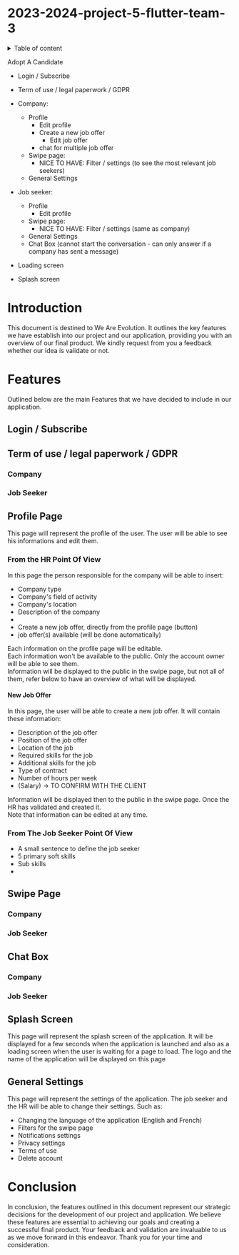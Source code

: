 # 2023-2024-project-5-flutter-team-3

<details>

<summary>Table of content</summary>
<br>

- [2023-2024-project-5-flutter-team-3](#2023-2024-project-5-flutter-team-3)
  - [Introduction](#introduction)
  - [Features](#features)
  - [Login / Subscribe](#login--subscribe)
  - [Term of use / legal paperwork / GDPR](#term-of-use--legal-paperwork--gdpr)
    - [Company](#company)
    - [Job Seeker](#job-seeker)
  - [Profile Page](#profile-page)
    - [Company](#company-1)
    - [Job Seeker](#job-seeker-1)
  - [Swipe Page](#swipe-page)
    - [Company](#company-2)
    - [Job Seeker](#job-seeker-2)
  - [Chat Box](#chat-box)
    - [Company](#company-3)
    - [Job Seeker](#job-seeker-3)
  - [Loading Screen](#loading-screen)
  - [Splash Screen](#splash-screen)
  - [General Settings](#general-settings)

</details>



Adopt A Candidate

- Login / Subscribe
- Term of use / legal paperwork / GDPR

- Company:
  - Profile
    - Edit profile
    - Create a new job offer
      - Edit job offer
    - chat for multiple job offer
  - Swipe page:
    - NICE TO HAVE: Filter / settings (to see the most relevant job seekers)
  - General Settings

- Job seeker:
  - Profile
    - Edit profile
  - Swipe page:
    - NICE TO HAVE: Filter / settings (same as company)
  - General Settings
  - Chat Box (cannot start the conversation - can only answer if a company has sent a message)

- Loading screen

- Splash screen

# Introduction

This document is destined to We Are Evolution. It outlines the key features we have establish into our project and our application, providing you with an overview of our final product. We kindly request from you a feedback whether our idea is validate or not.


# Features

Outlined below are the main Features that we have decided to include in our application.

## Login / Subscribe

## Term of use / legal paperwork / GDPR

### Company

### Job Seeker

## Profile Page

This page will represent the profile of the user. The user will be able to see his informations and edit them.

### From the HR Point Of View

In this page the person responsible for the company will be able to insert:

- Company type
- Company's field of activity
- Company's location
- Description of the company
- 
- Create a new job offer, directly from the profile page (button)
- job offer(s) available (will be done automatically)

Each information on the profile page will be editable. \
Each information won't be available to the public. Only the account owner will be able to see them. \
Information will be displayed to the public in the swipe page, but not all of them, refer below to have an overview of what will be displayed.

#### New Job Offer

In this page, the user will be able to create a new job offer. It will contain these information:

- Description of the job offer
- Position of the job offer
- Location of the job
- Required skills for the job
- Additional skills for the job
- Type of contract
- Number of hours per week
- (Salary) -> TO CONFIRM WITH THE CLIENT

Information will be displayed then to the public in the swipe page. Once the HR has validated and created it. \
Note that information can be edited at any time.

### From The Job Seeker Point Of View

- A small sentence to define the job seeker
- 5 primary soft skills
- Sub skills
- 

## Swipe Page

### Company

### Job Seeker

## Chat Box

### Company

### Job Seeker

## Splash Screen

This page will represent the splash screen of the application. It will be displayed for a few seconds when the application is launched and also as a loading screen when the user is waiting for a page to load. The logo and the name of the application will be displayed on this page

## General Settings

This page will represent the settings of the application. The job seeker and the HR will be able to change their settings. Such as:

- Changing the language of the application (English and French)
- Filters for the swipe page
- Notifications settings
- Privacy settings
- Terms of use
- Delete account

# Conclusion

In conclusion, the features outlined in this document represent our strategic decisions for the development of our project and application. We believe these features are essential to achieving our goals and creating a successful final product. Your feedback and validation are invaluable to us as we move forward in this endeavor. Thank you for your time and consideration.